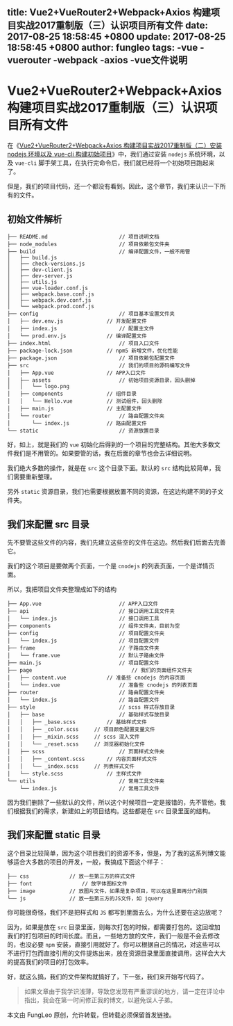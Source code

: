 title: Vue2+VueRouter2+Webpack+Axios 构建项目实战2017重制版（三）认识项目所有文件
date: 2017-08-25 18:58:45 +0800
update: 2017-08-25 18:58:45 +0800
author: fungleo
tags:
    -vue
    -vuerouter
    -webpack
    -axios
    -vue文件说明
---

# Vue2+VueRouter2+Webpack+Axios 构建项目实战2017重制版（三）认识项目所有文件

在《[Vue2+VueRouter2+Webpack+Axios 构建项目实战2017重制版（二）安装 nodejs 环境以及 vue-cli 构建初始项目](http://blog.csdn.net/fungleo/article/details/77584701)》中，我们通过安装 `nodejs` 系统环境，以及 `vue-cli` 脚手架工具，在执行完命令后，我们就已经将一个初始项目跑起来了。

但是，我们的项目代码，还一个都没有看到。因此，这个章节，我们来认识一下所有的文件。

## 初始文件解析

```#
├── README.md						// 项目说明文档
├── node_modules					// 项目依赖包文件夹
├── build							// 编译配置文件，一般不用管
│   ├── build.js
│   ├── check-versions.js
│   ├── dev-client.js
│   ├── dev-server.js
│   ├── utils.js
│   ├── vue-loader.conf.js
│   ├── webpack.base.conf.js
│   ├── webpack.dev.conf.js
│   └── webpack.prod.conf.js
├── config							// 项目基本设置文件夹
│   ├── dev.env.js				// 开发配置文件
│   ├── index.js					// 配置主文件
│   └── prod.env.js				// 编译配置文件
├── index.html						// 项目入口文件
├── package-lock.json			// npm5 新增文件，优化性能
├── package.json					// 项目依赖包配置文件
├── src								// 我们的项目的源码编写文件
│   ├── App.vue					// APP入口文件
│   ├── assets						// 初始项目资源目录，回头删掉
│   │   └── logo.png
│   ├── components				// 组件目录
│   │   └── Hello.vue			// 测试组件，回头删除
│   ├── main.js					// 主配置文件
│   └── router						// 路由配置文件夹
│       └── index.js			// 路由配置文件
└── static							// 资源放置目录
```

好，如上，就是我们的 `vue` 初始化后得到的一个项目的完整结构。其他大多数文件我们是不用管的。如果要管的话，我在后面的章节也会去详细说明。

我们绝大多数的操作，就是在 `src` 这个目录下面。默认的 `src` 结构比较简单，我们需要重新整理。

另外 `static` 资源目录，我们也需要根据放置不同的资源，在这边构建不同的子文件夹。

## 我们来配置 src 目录

先不要管这些文件的内容，我们先建立这些空的文件在这边。然后我们后面去完善它。

我们的这个项目是要做两个页面，一个是 `cnodejs` 的列表页面，一个是详情页面。

所以，我把项目文件夹整理成如下的结构

```#
├── App.vue							// APP入口文件
├── api								// 接口调用工具文件夹
│   └── index.js					// 接口调用工具
├── components						// 组件文件夹，目前为空
├── config							// 项目配置文件夹
│   └── index.js					// 项目配置文件
├── frame							// 子路由文件夹
│   └── frame.vue					// 默认子路由文件
├── main.js							// 项目配置文件
├── page								// 我们的页面组件文件夹
│   ├── content.vue				// 准备些 cnodejs 的内容页面
│   └── index.vue					// 准备些 cnodejs 的列表页面
├── router							// 路由配置文件夹
│   └── index.js					// 路由配置文件
├── style							// scss 样式存放目录
│   ├── base						// 基础样式存放目录
│   │   ├── _base.scss			// 基础样式文件
│   │   ├── _color.scss		// 项目颜色配置变量文件
│   │   ├── _mixin.scss		// scss 混入文件
│   │   └── _reset.scss		// 浏览器初始化文件
│   ├── scss						// 页面样式文件夹
│   │   ├── _content.scss		// 内容页面样式文件
│   │   └── _index.scss		// 列表样式文件
│   └── style.scss				// 主样式文件
└── utils							// 常用工具文件夹
    └── index.js					// 常用工具文件
```

因为我们删除了一些默认的文件，所以这个时候项目一定是报错的，先不管他，我们根据我们的需求，新建如上的项目结构。这些都是在 `src` 目录里面的结构。

## 我们来配置 static 目录

这个目录比较简单，因为这个项目我们的资源不多，但是，为了我的这系列博文能够适合大多数的项目的开发，一般，我搞成下面这个样子：

```#
├── css				// 放一些第三方的样式文件
├── font				// 放字体图标文件
├── image			// 放图片文件，如果是复杂项目，可以在这里面再分门别类
└── js				// 放一些第三方的JS文件，如 jquery
```

你可能很奇怪，我们不是把样式和 `JS` 都写到里面去么，为什么还要在这边放呢？

因为，如果是放在 `src` 目录里面，则每次打包的时候，都需要打包的。这回增加我们的打包项目的时间长度。而且，一些地方放的文件，我们一般是不会去修改的，也没必要 `npm` 安装，直接引用就好了。你可以根据自己的情况，对这些可以不进行打包而直接引用的文件提炼出来，放在资源目录里面直接调用，这样会大大的提高我们的项目的打包效率。

好，就这么搞，我们的文件架构就搞好了，下一张，我们来开始写代码了。

> 如果文章由于我学识浅薄，导致您发现有严重谬误的地方，请一定在评论中指出，我会在第一时间修正我的博文，以避免误人子弟。

本文由 FungLeo 原创，允许转载，但转载必须保留首发链接。


